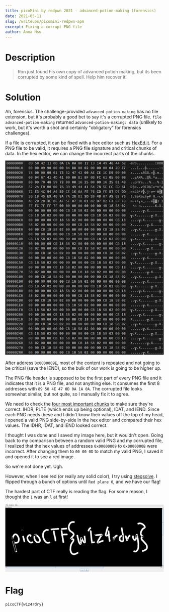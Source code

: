 ```yaml
---
title: picoMini by redpwn 2021 - advanced-potion-making (forensics)
date: 2021-05-11
slug: /writeups/picomini-redpwn-apm
excerpt: Fixing a corrupt PNG file
author: Anna Hsu
---
```

# Description
> Ron just found his own copy of advanced potion making, but its been corrupted by some kind of spell. Help him recover it!

# Solution
Ah, forensics. The challenge-provided `advanced-potion-making` has no file extension, but it's probably a good bet to say it's a corrupted PNG file. `file advanced-potion-making` returned `advanced-potion-making: data` (unlikely to work, but it's worth a shot and certainly "obligatory" for forensics challenges).

If a file is corrupted, it can be fixed with a hex editor such as [HexEd.it](https://hexed.it/). For a PNG file to be valid, it requires a PNG file signature and critical chunks of data. In the hex editor, we can change the incorrect parts of the chunks.

![a glimpse of the contents of the corrupted file](./hexedit.png)

After address `0x0000009E`, most of the content is repeated and not going to be critical (save the IEND), so the bulk of our work is going to be higher up.

The PNG file header is supposed to be the first part of every PNG file and it indicates that it is a PNG file, and not anything else. It consumes the first 8 addresses with `89 50 4E 47 0D 0A 1A 0A`. The corrupted file looks somewhat similar, but not quite, so I manually fix it to agree.

We need to check the [four most important chunks](https://www.w3.org/TR/PNG-Chunks.html) to make sure they're correct: IHDR, PLTE (which ends up being optional), IDAT, and IEND. Since each PNG needs these and I didn't know their values off the top of my head, I opened a valid PNG side-by-side in the hex editor and compared their hex values. The IDHR, IDAT, and IEND looked correct.

I thought I was done and I saved my image here, but it wouldn't open. Going back to my comparison between a random valid PNG and my corrupted file, I realized that the hex values of addresses `0x00000009` to `0x0000000B` were incorrect. After changing them to `00 00 0D` to match my valid PNG, I saved it and opened it to see a red image.

So we're not done yet. Ugh.

However, when I see red (or really any solid color), I try using [stegsolve](https://github.com/zardus/ctf-tools/blob/master/stegsolve/install). I flipped through a bunch of options until `Red plane 0`, and we have our flag!

The hardest part of CTF really is reading the flag. For some reason, I thought the `1` was an `l` at first!

![why was this so hard to read aaaaaaaaaaaaaaaaa](./flag.png)

# Flag
```
picoCTF{w1z4rdry}
```
